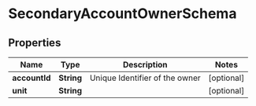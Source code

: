 

# SecondaryAccountOwnerSchema


## Properties

Name | Type | Description | Notes
------------ | ------------- | ------------- | -------------
**accountId** | **String** | Unique Identifier of the owner |  [optional]
**unit** | **String** |  |  [optional]



